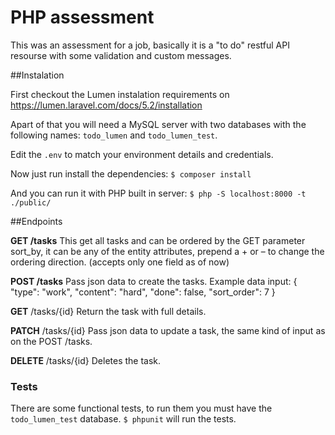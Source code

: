 # PHP assessment

This was an assessment for a job, basically it is a "to do" restful API resourse with some validation and custom messages.

##Instalation

First checkout the Lumen instalation requirements on https://lumen.laravel.com/docs/5.2/installation

Apart of that you will need a MySQL server with two databases with the following names: `todo_lumen` and  `todo_lumen_test`.

Edit the `.env` to match your environment details and credentials.

Now just run install the dependencies: `$ composer install`

And you can run it with PHP built in server: `$ php -S localhost:8000 -t ./public/`

##Endpoints

**GET /tasks** This get all tasks and can be ordered by the GET parameter sort_by, it can be any of the entity attributes, prepend a + or – to change the ordering direction. (accepts only one field as of now) 

**POST /tasks** Pass json data to create the tasks. Example data input:
{
  "type": "work",
  "content": "hard",
  "done": false,
  "sort_order": 7
}

**GET** /tasks/{id} Return the task with full details.

**PATCH** /tasks/{id} Pass json data to update a task, the same kind of input as on the POST /tasks.

**DELETE** /tasks/{id} Deletes the task.

### Tests

There are some functional tests, to run them you must have the `todo_lumen_test` database. `$ phpunit` will run the tests.
